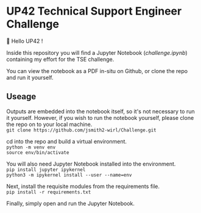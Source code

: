 # UP42 Technical Support Engineer Challenge
 👋 Hello UP42 ! 

 Inside this repository you will find a Jupyter Notebook (_challenge.ipynb_) containing my effort for the TSE challenge. 

You can view the notebook as a PDF in-situ on Github, or clone the repo and run it yourself.
 
## Useage

Outputs are embedded into the notebook itself, so it's not necessary to run it yourself. However, if you wish to run the notebook yourself, please clone the repo on to your local machine. <br/>
`git clone https://github.com/jsmith2-wirl/Challenge.git`

cd into the repo and build a virtual environment. <br/>
`python -m venv env` <br/>
`source env/bin/activate`

You will also need Jupyter Notebook installed into the environment. <br/>
`pip install jupyter ipykernel` <br/>
`python3 -m ipykernel install --user --name=env`

Next, install the requisite modules from the requirements file.  <br/>
`pip install -r requirements.txt`

Finally, simply open and run the Jupyter Notebook.